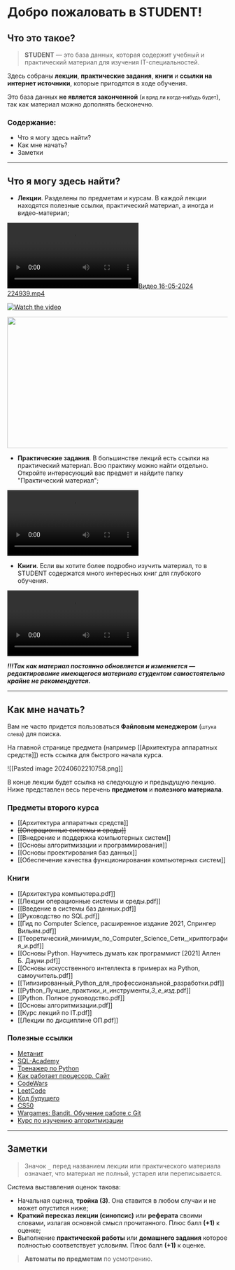 # Добро пожаловать в STUDENT!
## Что это такое?

> **STUDENT** — это база данных, которая содержит учебный и практический материал для изучения IT-специальностей. 

Здесь собраны **лекции**, **практические задания**, **книги** и **ссылки на интернет источники**, которые пригодятся в ходе обучения. 

Это база данных **не является законченной** (<small>и вряд ли когда-нибудь будет</small>), так как материал можно дополнять бесконечно.

### Содержание:

- Что я могу здесь найти?
- Как мне начать?
- Заметки

---
## Что я могу здесь найти?

- **Лекции**. Разделены по предметам и курсам. В каждой лекции находятся полезные ссылки, практический материал, а иногда и видео-материал;

[![Видео 16-05-2024 224939.mp4](forReadMe/Video_16-05-2024_224939.mp4)](forReadMe/Video_16-05-2024_224939.mp4)

[![Watch the video](https://img.youtube.com/vi/<VIDEO_ID>/hqdefault.jpg)](https://www.youtube.com/embed/<VIDEO_ID>)

[<img src="https://img.youtube.com/vi/<VIDEO_ID>/hqdefault.jpg" width="600" height="300"
/>](https://www.youtube.com/embed/<VIDEO_ID>)


- **Практические задания**. В большинстве лекций есть ссылки на практический материал. Всю практику можно найти отдельно. Откройте интересующий вас предмет и найдите папку "Практический материал";

![Видео 16-05-2024 195319.mp4](forReadMe/Video_16-05-2024_195319.mp4)

- **Книги**. Если вы хотите более подробно изучить материал, то в STUDENT содержатся много интересных книг для глубокого обучения.

![Видео 16-05-2024 195359.mp4](forReadMe/Video_16-05-2024_195359.mp4)

***!!!Так как материал постоянно обновляется и изменяется — редактирование имеющегося материала студентом самостоятельно крайне не рекомендуется.***

---
## Как мне начать?

Вам не часто придется пользоваться **Файловым менеджером** (<small>штука слева</small>) для поиска. 

На главной странице предмета (например [[Архитектура аппаратных средств]]) есть ссылка для быстрого начала курса. 

![[Pasted image 20240602210758.png]]

В конце лекции будет ссылка на следующую и предыдущую лекцию.
Ниже представлен весь перечень **предметом** и **полезного материала**.

### Предметы второго курса

- [[Архитектура аппаратных средств]]
- ~~[[Операционные системы и среды]]~~
- [[Внедрение и поддержка компьютерных систем]]
- [[Основы алгоритмизации и программирования]]
- [[Основы проектирования баз данных]]
- [[Обеспечение качества функционирования компьютерных систем]]

### Книги

- [[Архитектура компьютера.pdf]]
- [[Лекции операционные системы и среды.pdf]]
- [[Введение в системы баз данных.pdf]]
- [[Руководство по SQL.pdf]]
- [[Гид по Computer Science, расширенное издание 2021, Спрингер Вильям.pdf]]
- [[Теоретический_минимум_по_Computer_Science_Сети,_криптография_и.pdf]]
- [[Основы Python. Научитесь думать как программист [2021] Аллен Б. Дауни.pdf]]
- [[Основы искусственного интеллекта в примерах на Python, самоучитель.pdf]]
- [[Типизированный_Python_для_профессиональной_разработки.pdf]]
- [[Python_Лучшие_практики_и_инструменты,_3_е_изд_.pdf]]
- [[Python. Полное руководство.pdf]]
- [[Основы алгоритмизации.pdf]]
- [[Курс лекций по IT.pdf]]
- [[Лекции по дисциплине ОП.pdf]]

### Полезные ссылки

- [Метанит](https://metanit.com/python/)
- [SQL-Academy](https://sql-academy.org/ru)
- [Тренажер по Python](https://pythontutor.ru/)
- [Как работает процессор. Сайт](http://www.simplecpu.com/Binary.html)
- [CodeWars](https://www.codewars.com/)
- [LeetCode](https://leetcode.com/)
- [Код будущего](https://start.1t.ru/c/index.html?amp&amp)
- [CS50](https://cs50.harvard.edu/x/2024/)
- [Wargames: Bandit. Обучение работе с Git](https://overthewire.org/wargames/bandit/)
- [Курс по изучению алгоритмизации](https://www.khanacademy.org/computing/computer-science/algorithms)

---
## Заметки

> Значок `_` перед названием лекции или практического материала означает, что материал не полный, устарел или переписывается.

Система выставления оценок такова:
- Начальная оценка, **тройка (3)**. Она ставится в любом случаи и не может опустится ниже;
- **Краткий пересказ лекции (синопсис)** или **реферата** своими словами, излагая основной смысл прочитанного.  Плюс балл **(+1)** к оценке;
- Выполнение **практической работы** или **домашнего задания** которое полностью соответствует условиям. Плюс балл **(+1)** к оценке.

> **Автоматы по предметам** по усмотрению.
